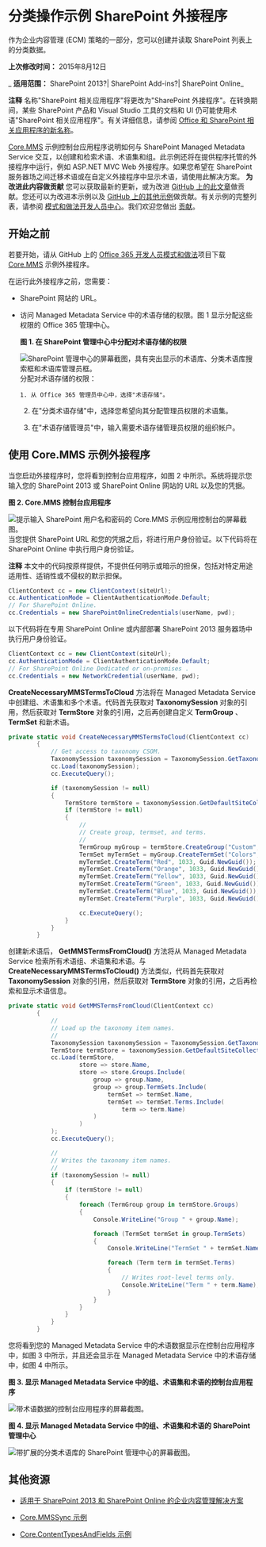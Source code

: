 ﻿
# 分类操作示例 SharePoint 外接程序
作为企业内容管理 (ECM) 策略的一部分，您可以创建并读取 SharePoint 列表上的分类数据。

 **上次修改时间：** 2015年8月12日

 _ **适用范围：** SharePoint 2013?| SharePoint Add-ins?| SharePoint Online_

 **注释**  名称"SharePoint 相关应用程序"将更改为"SharePoint 外接程序"。在转换期间，某些 SharePoint 产品和 Visual Studio 工具的文档和 UI 仍可能使用术语"SharePoint 相关应用程序"。有关详细信息，请参阅 [Office 和 SharePoint 相关应用程序的新名称](05b07b04-6c8b-4b7e-bd86-e32c589dfead.md#bk_newname)。

[Core.MMS](https://github.com/OfficeDev/PnP/tree/dev/Samples/Core.MMS) 示例控制台应用程序说明如何与 SharePoint Managed Metadata Service 交互，以创建和检索术语、术语集和组。此示例还将在提供程序托管的外接程序中运行，例如 ASP.NET MVC Web 外接程序。如果您希望在 SharePoint 服务器场之间迁移术语或在自定义外接程序中显示术语，请使用此解决方案。
 **为改进此内容做贡献**
您可以获取最新的更新，或为改进 [GitHub 上的此文章](https://github.com/OfficeDev/PnP-Guidance/blob/master/articles/Taxonomy-operations-sample-app-for-SharePoint.md)做贡献。您还可以为改进本示例以及 [GitHub 上的其他示例](https://github.com/OfficeDev/PnP)做贡献。有关示例的完整列表，请参阅 [模式和做法开发人员中心](http://dev.office.com/patterns-and-practices)。我们欢迎您做出 [贡献](https://github.com/OfficeDev/PnP/wiki/contributing-to-Office-365-developer-patterns-and-practices)。 

## 开始之前

若要开始，请从 GitHub 上的 [Office 365 开发人员模式和做法](https://github.com/OfficeDev/PnP/tree/dev)项目下载 [Core.MMS](https://github.com/OfficeDev/PnP/tree/dev/Samples/Core.MMS) 示例外接程序。

在运行此外接程序之前，您需要：


- SharePoint 网站的 URL。
    
- 访问 Managed Metadata Service 中的术语存储的权限。图 1 显示分配这些权限的 Office 365 管理中心。 
    
    **图 1. 在 SharePoint 管理中心中分配对术语存储的权限**

    ![SharePoint 管理中心的屏幕截图，具有突出显示的术语库、分类术语库搜索框和术语库管理员框。](media/5a9d8c07-afce-4d9e-b0d1-10b28e089278.png)
    分配对术语存储的权限：
    

      1. 从 Office 365 管理员中心中，选择"术语存储"。
    
  2. 在"分类术语存储"中，选择您希望向其分配管理员权限的术语集。
    
  3. 在"术语存储管理员"中，输入需要术语存储管理员权限的组织帐户。
    

## 使用 Core.MMS 示例外接程序

当您启动外接程序时，您将看到控制台应用程序，如图 2 中所示。系统将提示您输入您的 SharePoint 2013 或 SharePoint Online 网站的 URL 以及您的凭据。 


**图 2. Core.MMS 控制台应用程序**

![提示输入 SharePoint 用户名和密码的 Core.MMS 示例应用控制台的屏幕截图。](media/5ddaf3f1-2d7c-4818-9a9a-b0e905226db5.png)当您提供 SharePoint URL 和您的凭据之后，将进行用户身份验证。以下代码将在 SharePoint Online 中执行用户身份验证。


    
 **注释**  本文中的代码按原样提供，不提供任何明示或暗示的担保，包括对特定用途适用性、适销性或不侵权的默示担保。




```C#
ClientContext cc = new ClientContext(siteUrl);
cc.AuthenticationMode = ClientAuthenticationMode.Default;
// For SharePoint Online.
cc.Credentials = new SharePointOnlineCredentials(userName, pwd);

```

以下代码将在专用 SharePoint Online 或内部部署 SharePoint 2013 服务器场中执行用户身份验证。




```C#
ClientContext cc = new ClientContext(siteUrl);
cc.AuthenticationMode = ClientAuthenticationMode.Default;
// For SharePoint Online Dedicated or on-premises .
cc.Credentials = new NetworkCredential(userName, pwd);

```

 **CreateNecessaryMMSTermsToCloud** 方法将在 Managed Metadata Service 中创建组、术语集和多个术语。代码首先获取对 **TaxonomySession** 对象的引用，然后获取对 **TermStore** 对象的引用，之后再创建自定义 **TermGroup** 、 **TermSet** 和新术语。




```C#
private static void CreateNecessaryMMSTermsToCloud(ClientContext cc)
        {
            // Get access to taxonomy CSOM.
            TaxonomySession taxonomySession = TaxonomySession.GetTaxonomySession(cc);
            cc.Load(taxonomySession);
            cc.ExecuteQuery();

            if (taxonomySession != null)
            {
                TermStore termStore = taxonomySession.GetDefaultSiteCollectionTermStore();
                if (termStore != null)
                {
                    //
                    // Create group, termset, and terms.
                    //
                    TermGroup myGroup = termStore.CreateGroup("Custom", Guid.NewGuid());
                    TermSet myTermSet = myGroup.CreateTermSet("Colors", Guid.NewGuid(), 1033);
                    myTermSet.CreateTerm("Red", 1033, Guid.NewGuid());
                    myTermSet.CreateTerm("Orange", 1033, Guid.NewGuid());
                    myTermSet.CreateTerm("Yellow", 1033, Guid.NewGuid());
                    myTermSet.CreateTerm("Green", 1033, Guid.NewGuid());
                    myTermSet.CreateTerm("Blue", 1033, Guid.NewGuid());
                    myTermSet.CreateTerm("Purple", 1033, Guid.NewGuid());

                    cc.ExecuteQuery();
                }
            }
        }

```

创建新术语后， **GetMMSTermsFromCloud()** 方法将从 Managed Metadata Service 检索所有术语组、术语集和术语。与 **CreateNecessaryMMSTermsToCloud()** 方法类似，代码首先获取对 **TaxonomySession** 对象的引用，然后获取对 **TermStore** 对象的引用，之后再检索和显示术语信息。




```C#
private static void GetMMSTermsFromCloud(ClientContext cc)
        {
            //
            // Load up the taxonomy item names.
            //
            TaxonomySession taxonomySession = TaxonomySession.GetTaxonomySession(cc);
            TermStore termStore = taxonomySession.GetDefaultSiteCollectionTermStore();
            cc.Load(termStore,
                    store => store.Name,
                    store => store.Groups.Include(
                        group => group.Name,
                        group => group.TermSets.Include(
                            termSet => termSet.Name,
                            termSet => termSet.Terms.Include(
                                term => term.Name)
                        )
                    )
            );
            cc.ExecuteQuery();

            //
            // Writes the taxonomy item names.
            //
            if (taxonomySession != null)
            {
                if (termStore != null)
                {
                    foreach (TermGroup group in termStore.Groups)
                    {
                        Console.WriteLine("Group " + group.Name);

                        foreach (TermSet termSet in group.TermSets)
                        {
                            Console.WriteLine("TermSet " + termSet.Name);

                            foreach (Term term in termSet.Terms)
                            {
                                // Writes root-level terms only.
                                Console.WriteLine("Term " + term.Name);
                            }
                        }
                    }
                }
            }
        }

```

您将看到您的 Managed Metadata Service 中的术语数据显示在控制台应用程序中，如图 3 中所示，并且还会显示在 Managed Metadata Service 中的术语存储中，如图 4 中所示。


**图 3. 显示 Managed Metadata Service 中的组、术语集和术语的控制台应用程序**

![带术语数据的控制台应用程序的屏幕截图。](media/a8907a10-8b4d-463f-89bc-811f9af4b34e.png)


**图 4. 显示 Managed Metadata Service 中的组、术语集和术语的 SharePoint 管理中心**

![带扩展的分类术语库的 SharePoint 管理中心的屏幕截图。](media/9e623deb-569b-457a-ad1c-fa6d0d4d0a38.png)


## 其他资源



- [适用于 SharePoint 2013 和 SharePoint Online 的企业内容管理解决方案](enterprise-content-management-solutions-for-sharepoint-2013-and-sharepoint-online.md)
    
- [Core.MMSSync 示例](https://github.com/OfficeDev/PnP/tree/dev/Samples/Core.MMSSync)
    
- [Core.ContentTypesAndFields 示例](https://github.com/OfficeDev/PnP/tree/dev/Scenarios/Core.ContentTypesAndFields)
    
